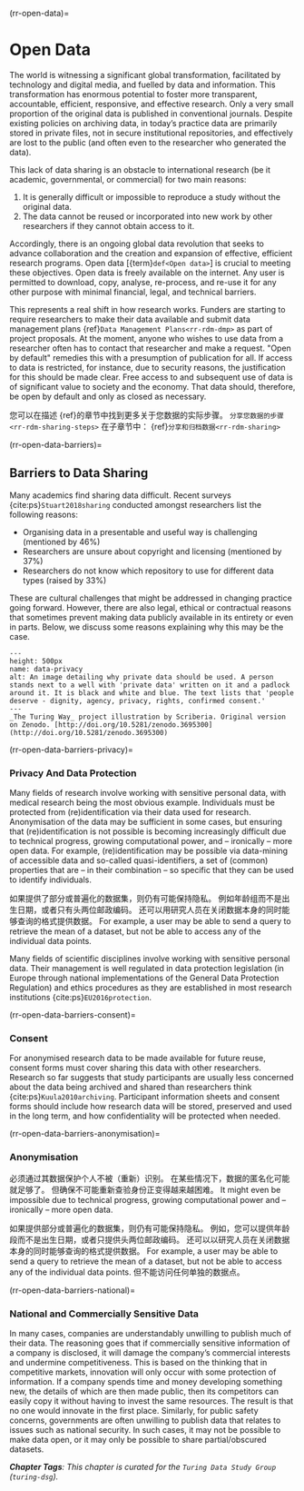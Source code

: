 (rr-open-data)=
# Open Data

The world is witnessing a significant global transformation, facilitated by technology and digital media, and fuelled by data and information. This transformation has enormous potential to foster more transparent, accountable, efficient, responsive, and effective research. Only a very small proportion of the original data is published in conventional journals. Despite existing policies on archiving data, in today’s practice data are primarily stored in private files, not in secure institutional repositories, and effectively are lost to the public (and often even to the researcher who generated the data).

This lack of data sharing is an obstacle to international research (be it academic, governmental, or commercial) for two main reasons:

1. It is generally difficult or impossible to reproduce a study without the original data.
2. The data cannot be reused or incorporated into new work by other researchers if they cannot obtain access to it.

Accordingly, there is an ongoing global data revolution that seeks to advance collaboration and the creation and expansion of effective, efficient research programs. Open data [{term}`def<Open data>`] is crucial to meeting these objectives. Open data is freely available on the internet. Any user is permitted to download, copy, analyse, re-process, and re-use it for any other purpose with minimal financial, legal, and technical barriers.

This represents a real shift in how research works. Funders are starting to require researchers to make their data available and submit data management plans {ref}`Data Management Plans<rr-rdm-dmp>` as part of project proposals. At the moment, anyone who wishes to use data from a researcher often has to contact that researcher and make a request. "Open by default" remedies this with a presumption of publication for all. If access to data is restricted, for instance, due to security reasons, the justification for this should be made clear. Free access to and subsequent use of data is of significant value to society and the economy. That data should, therefore, be open by default and only as closed as necessary.

您可以在描述 {ref}的章节中找到更多关于您数据的实际步骤。 `分享您数据的步骤 <rr-rdm-sharing-steps>` 在子章节中： {ref}`分享和归档数据<rr-rdm-sharing>`

(rr-open-data-barriers)=
## Barriers to Data Sharing
Many academics find sharing data difficult. Recent surveys {cite:ps}`Stuart2018sharing` conducted amongst researchers list the following reasons:

- Organising data in a presentable and useful way is challenging (mentioned by 46%)
- Researchers are unsure about copyright and licensing (mentioned by 37%)
- Researchers do not know which repository to use for different data types (raised by 33%)

These are cultural challenges that might be addressed in changing practice going forward. However, there are also legal, ethical or contractual reasons that sometimes prevent making data publicly available in its entirety or even in parts. Below, we discuss some reasons explaining why this may be the case.

```{figure} ../../figures/data-privacy.jpg
---
height: 500px
name: data-privacy
alt: An image detailing why private data should be used. A person stands next to a well with 'private data' written on it and a padlock around it. It is black and white and blue. The text lists that 'people deserve - dignity, agency, privacy, rights, confirmed consent.'
---
_The Turing Way_ project illustration by Scriberia. Original version on Zenodo. [http://doi.org/10.5281/zenodo.3695300](http://doi.org/10.5281/zenodo.3695300)
```

(rr-open-data-barriers-privacy)=
### Privacy And Data Protection

Many fields of research involve working with sensitive personal data, with medical research being the most obvious example. Individuals must be protected from (re)identification via their data used for research. Anonymisation of the data may be sufficient in some cases, but ensuring that (re)identification is not possible is becoming increasingly difficult due to technical progress, growing computational power, and – ironically – more open data. For example, (re)identification may be possible via data-mining of accessible data and so-called quasi-identifiers, a set of (common) properties that are – in their combination – so specific that they can be used to identify individuals.

如果提供了部分或普遍化的数据集，则仍有可能保持隐私。 例如年龄组而不是出生日期，或者只有头两位邮政编码。 还可以用研究人员在关闭数据本身的同时能够查询的格式提供数据。 For example, a user may be able to send a query to retrieve the mean of a dataset, but not be able to access any of the individual data points.

Many fields of scientific disciplines involve working with sensitive personal data. Their management is well regulated in data protection legislation (in Europe through national implementations of the General Data Protection Regulation) and ethics procedures as they are established in most research institutions {cite:ps}`EU2016protection`.

(rr-open-data-barriers-consent)=
### Consent

For anonymised research data to be made available for future reuse, consent forms must cover sharing this data with other researchers. Research so far suggests that study participants are usually less concerned about the data being archived and shared than researchers think {cite:ps}`Kuula2010archiving`. Participant information sheets and consent forms should include how research data will be stored, preserved and used in the long term, and how confidentiality will be protected when needed.

(rr-open-data-barriers-anonymisation)=
### Anonymisation

必须通过其数据保护个人不被（重新）识别。 在某些情况下，数据的匿名化可能就足够了。 但确保不可能重新查验身份正变得越来越困难。 It might even be impossible due to technical progress, growing computational power and – ironically – more open data.

如果提供部分或普遍化的数据集，则仍有可能保持隐私。 例如，您可以提供年龄段而不是出生日期，或者只提供头两位邮政编码。 还可以以研究人员在关闭数据本身的同时能够查询的格式提供数据。 For example, a user may be able to send a query to retrieve the mean of a dataset, but not be able to access any of the individual data points. 但不能访问任何单独的数据点。

(rr-open-data-barriers-national)=
### National and Commercially Sensitive Data

In many cases, companies are understandably unwilling to publish much of their data. The reasoning goes that if commercially sensitive information of a company is disclosed, it will damage the company’s commercial interests and undermine competitiveness. This is based on the thinking that in competitive markets, innovation will only occur with some protection of information. If a company spends time and money developing something new, the details of which are then made public, then its competitors can easily copy it without having to invest the same resources. The result is that no one would innovate in the first place. Similarly, for public safety concerns, governments are often unwilling to publish data that relates to issues such as national security. In such cases, it may not be possible to make data open, or it may only be possible to share partial/obscured datasets.

***Chapter Tags**: This chapter is curated for the `Turing Data Study Group` (`turing-dsg`).*
